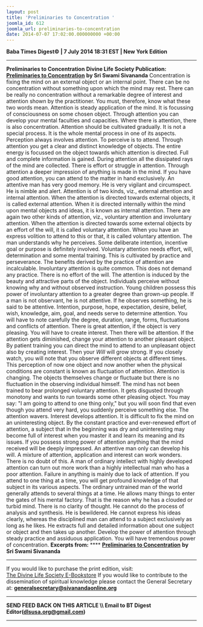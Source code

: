 ```yaml
---
layout: post
title: 'Preliminaries to Concentration '
joomla_id: 612
joomla_url: preliminaries-to-concentration
date: 2014-07-07 17:02:00.000000000 +00:00
---
```

**Baba Times Digest© | 7 July 2014 18:31 EST | New York Edition**
* * *  
 **Preliminaries to Concentration**
**Divine Life Society Publication:** [**Preliminaries to Concentration**](http://www.dlshq.org/discourse/jul2001.htm) **by Sri Swami Sivananda**
Concentration is fixing the mind on an external object or an internal point.
There can be no concentration without something upon which the mind may rest. There can be really no concentration without a remarkable degree of interest and attention shown by the practitioner. You must, therefore, know what these two words mean.
Attention is steady application of the mind. It is focussing of consciousness on some chosen object. Through attention you can develop your mental faculties and capacities. Where there is attention, there is also concentration. Attention should be cultivated gradually. It is not a special process. It is the whole mental process in one of its aspects.
Perception always involves attention. To perceive is to attend. Through attention you get a clear and distinct knowledge of objects. The entire energy is focussed on the object towards which attention is directed. Full and complete information is gained. During attention all the dissipated rays of the mind are collected. There is effort or struggle in attention. Through attention a deeper impression of anything is made in the mind. If you have good attention, you can attend to the matter in hand exclusively. An attentive man has very good memory. He is very vigilant and circumspect. He is nimble and alert.
Attention is of two kinds, viz., external attention and internal attention. When the attention is directed towards external objects, it is called external attention. When it is directed internally within the mind upon mental objects and ideas, it is known as internal attention.
There are again two other kinds of attention, viz., voluntary attention and involuntary attention. When the attention is directed towards some external objects by an effort of the will, it is called voluntary attention. When you have an express volition to attend to this or that, it is called voluntary attention. The man understands why he perceives. Some deliberate intention, incentive goal or purpose is definitely involved. Voluntary attention needs effort, will, determination and some mental training. This is cultivated by practice and perseverance. The benefits derived by the practice of attention are incalculable. Involuntary attention is quite common. This does not demand any practice. There is no effort of the will. The attention is induced by the beauty and attractive parts of the object. Individuals perceive without knowing why and without observed instruction. Young children possess this power of involuntary attention to a greater degree than grown-up people.
If a man is not observant, he is not attentive. If he observes something, he is said to be attentive. Intention, purpose, hope, expectation, desire, belief, wish, knowledge, aim, goal, and needs serve to determine attention. You will have to note carefully the degree, duration, range, forms, fluctuations and conflicts of attention.
There is great attention, if the object is very pleasing. You will have to create interest. Then there will be attention. If the attention gets diminished, change your attention to another pleasant object. By patient training you can direct the mind to attend to an unpleasant object also by creating interest. Then your _Will_ will grow strong.
If you closely watch, you will note that you observe different objects at different times. This perception of now one object and now another when the physical conditions are constant is known as fluctuation of attention. Attention is changing. The objects themselves change or fluctuate but there is no fluctuation in the observing individual himself. The mind has not been trained to bear prolonged voluntary attention. It gets disgusted through monotony and wants to run towards some other pleasing object. You may say: "I am going to attend to one thing only," but you will soon find that even though you attend very hard, you suddenly perceive something else. The attention wavers.
Interest develops attention. It is difficult to fix the mind on an uninteresting object. By the constant practice and ever-renewed effort of attention, a subject that in the beginning was dry and uninteresting may become full of interest when you master it and learn its meaning and its issues.
If you possess strong power of attention anything that the mind received will be deeply impressed. An attentive man only can develop his will. A mixture of attention, application and interest can work wonders. There is no doubt of this. A man of ordinary intellect with highly developed attention can turn out more work than a highly intellectual man who has a poor attention. Failure in anything is mainly due to lack of attention. If you attend to one thing at a time, you will get profound knowledge of that subject in its various aspects. The ordinary untrained man of the world generally attends to several things at a time. He allows many things to enter the gates of his mental factory. That is the reason why he has a clouded or turbid mind. There is no clarity of thought. He cannot do the process of analysis and synthesis. He is bewildered. He cannot express his ideas clearly, whereas the disciplined man can attend to a subject exclusively as long as he likes. He extracts full and detailed information about one subject or object and then takes up another. Develop the power of attention through steady practice and assiduous application. You will have tremendous power of concentration.
**Excerpts from:**
**** [**Preliminaries to Concentration**](http://www.dlshq.org/discourse/jul2001.htm) **by Sri Swami Sivananda**
* * *  
If you would like to purchase the print edition, visit:   
[The Divine Life Society E-Bookstore](http://www.dlshq.org/download/download.htm)
If you would like to contribute to the dissemination of spiritual knowledge please contact the General Secretary at:
[**generalsecretary@sivanandaonline.org**](mailto:generalsecretary@sivanandaonline.org?subject=Contribution%20to%20Dissemination%20of%20Spiritual%20Knowledge)
* * *
**SEND FEED BACK ON THIS ARTICLE \\\ Email to BT Digest Editor[](mailto:dlsusa.org@gmail.com?subject=DLS%20Posts)(dlsusa.org@gmail.com)**
* * *
  
